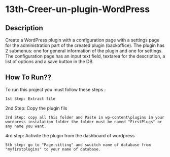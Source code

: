 # 13th-Creer-un-plugin-WordPress

## Description
Create a WordPress plugin with a configuration page with a settings page for the administration part of the created plugin (backoffice). The plugin has 2 submenus: one for general information of the plugin and one for settings. The configuration page has an input text field, textarea for the description, a list of options and a save button in the DB.

## How To Run??

To run this project you must follow these steps :

```
1st Step: Extract file
```
2nd Step: Copy the plugin fils
```
3rd Step: copy all this folder and Paste in wp-content\plugins in your wordpress instalation folder the folder must be named "FirstPlugs" or any name you want.
```
4rd step: Activite the plugin from the dashboard of wordpress
```
5th step: go to "Page-sitting" and swuitch name of database from "myfirstplugins" to your name of database.
```



